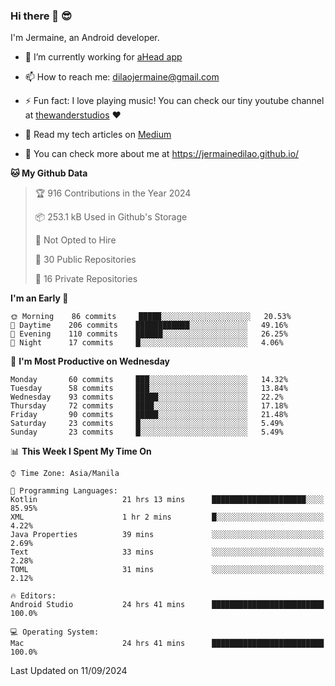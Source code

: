 ### Hi there 👋 😎
I'm Jermaine, an Android developer.

- 🔭 I’m currently working for [aHead app](https://www.ahead-app.com/)

- 📫 How to reach me: dilaojermaine@gmail.com

- ⚡ Fun fact: I love playing music! You can check our tiny youtube channel at [thewanderstudios](https://www.youtube.com/thewanderstudios) ♥️

- 📖 Read my tech articles on [Medium](https://jermainedilao.medium.com/)

- 👀 You can check more about me at https://jermainedilao.github.io/

<!--
**jermainedilao/jermainedilao** is a ✨ _special_ ✨ repository because its `README.md` (this file) appears on your GitHub profile.

Here are some ideas to get you started:

- 🔭 I’m currently working on ...
- 🌱 I’m currently learning ...
- 👯 I’m looking to collaborate on ...
- 🤔 I’m looking for help with ...
- 💬 Ask me about ...
- 📫 How to reach me: ...
- 😄 Pronouns: ...
- ⚡ Fun fact: ...
-->

<!--START_SECTION:waka-->
**🐱 My Github Data** 

> 🏆 916 Contributions in the Year 2024
 > 
> 📦 253.1 kB Used in Github's Storage 
 > 
> 🚫 Not Opted to Hire
 > 
> 📜 30 Public Repositories 
 > 
> 🔑 16 Private Repositories  
 > 
**I'm an Early 🐤** 

```text
🌞 Morning    86 commits     █████░░░░░░░░░░░░░░░░░░░░   20.53% 
🌆 Daytime    206 commits    ████████████░░░░░░░░░░░░░   49.16% 
🌃 Evening    110 commits    ██████░░░░░░░░░░░░░░░░░░░   26.25% 
🌙 Night      17 commits     █░░░░░░░░░░░░░░░░░░░░░░░░   4.06%

```
📅 **I'm Most Productive on Wednesday** 

```text
Monday       60 commits     ███░░░░░░░░░░░░░░░░░░░░░░   14.32% 
Tuesday      58 commits     ███░░░░░░░░░░░░░░░░░░░░░░   13.84% 
Wednesday    93 commits     █████░░░░░░░░░░░░░░░░░░░░   22.2% 
Thursday     72 commits     ████░░░░░░░░░░░░░░░░░░░░░   17.18% 
Friday       90 commits     █████░░░░░░░░░░░░░░░░░░░░   21.48% 
Saturday     23 commits     █░░░░░░░░░░░░░░░░░░░░░░░░   5.49% 
Sunday       23 commits     █░░░░░░░░░░░░░░░░░░░░░░░░   5.49%

```


📊 **This Week I Spent My Time On** 

```text
⌚︎ Time Zone: Asia/Manila

💬 Programming Languages: 
Kotlin                   21 hrs 13 mins      █████████████████████░░░░   85.95% 
XML                      1 hr 2 mins         █░░░░░░░░░░░░░░░░░░░░░░░░   4.22% 
Java Properties          39 mins             ░░░░░░░░░░░░░░░░░░░░░░░░░   2.69% 
Text                     33 mins             ░░░░░░░░░░░░░░░░░░░░░░░░░   2.28% 
TOML                     31 mins             ░░░░░░░░░░░░░░░░░░░░░░░░░   2.12%

🔥 Editors: 
Android Studio           24 hrs 41 mins      █████████████████████████   100.0%

💻 Operating System: 
Mac                      24 hrs 41 mins      █████████████████████████   100.0%

```


 Last Updated on 11/09/2024
<!--END_SECTION:waka-->
